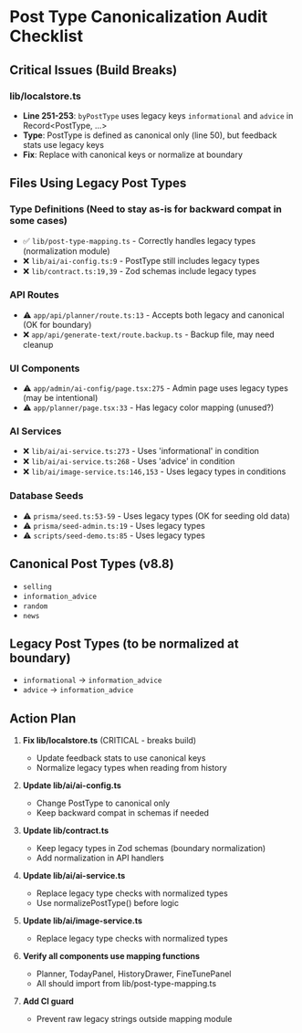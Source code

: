 # Post Type Canonicalization Audit Checklist

## Critical Issues (Build Breaks)

### lib/localstore.ts
- **Line 251-253**: `byPostType` uses legacy keys `informational` and `advice` in Record<PostType, ...>
- **Type**: PostType is defined as canonical only (line 50), but feedback stats use legacy keys
- **Fix**: Replace with canonical keys or normalize at boundary

## Files Using Legacy Post Types

### Type Definitions (Need to stay as-is for backward compat in some cases)
- ✅ `lib/post-type-mapping.ts` - Correctly handles legacy types (normalization module)
- ❌ `lib/ai/ai-config.ts:9` - PostType still includes legacy types
- ❌ `lib/contract.ts:19,39` - Zod schemas include legacy types

### API Routes
- ⚠️ `app/api/planner/route.ts:13` - Accepts both legacy and canonical (OK for boundary)
- ❌ `app/api/generate-text/route.backup.ts` - Backup file, may need cleanup

### UI Components
- ⚠️ `app/admin/ai-config/page.tsx:275` - Admin page uses legacy types (may be intentional)
- ⚠️ `app/planner/page.tsx:33` - Has legacy color mapping (unused?)

### AI Services
- ❌ `lib/ai/ai-service.ts:273` - Uses 'informational' in condition
- ❌ `lib/ai/ai-service.ts:268` - Uses 'advice' in condition
- ❌ `lib/ai/image-service.ts:146,153` - Uses legacy types in conditions

### Database Seeds
- ⚠️ `prisma/seed.ts:53-59` - Uses legacy types (OK for seeding old data)
- ⚠️ `prisma/seed-admin.ts:19` - Uses legacy types
- ⚠️ `scripts/seed-demo.ts:85` - Uses legacy types

## Canonical Post Types (v8.8)
- `selling`
- `information_advice`
- `random`
- `news`

## Legacy Post Types (to be normalized at boundary)
- `informational` → `information_advice`
- `advice` → `information_advice`

## Action Plan

1. **Fix lib/localstore.ts** (CRITICAL - breaks build)
   - Update feedback stats to use canonical keys
   - Normalize legacy types when reading from history

2. **Update lib/ai/ai-config.ts**
   - Change PostType to canonical only
   - Keep backward compat in schemas if needed

3. **Update lib/contract.ts**
   - Keep legacy types in Zod schemas (boundary normalization)
   - Add normalization in API handlers

4. **Update lib/ai/ai-service.ts**
   - Replace legacy type checks with normalized types
   - Use normalizePostType() before logic

5. **Update lib/ai/image-service.ts**
   - Replace legacy type checks with normalized types

6. **Verify all components use mapping functions**
   - Planner, TodayPanel, HistoryDrawer, FineTunePanel
   - All should import from lib/post-type-mapping.ts

7. **Add CI guard**
   - Prevent raw legacy strings outside mapping module

